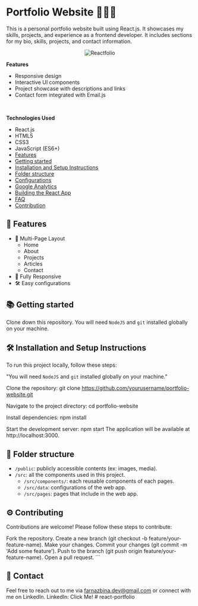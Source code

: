 # Portfolio Website 👩🏽‍🚀

This is a personal portfolio website built using React.js. It showcases my skills, projects, and experience as a frontend developer. It includes sections for my bio, skills, projects, and contact information.

<center>
<img src="https://i.imgur.com/ZWPO61A.jpeg" alt="Reactfolio" />
</center>

<b>Features</b>

- Responsive design
- Interactive UI components
- Project showcase with descriptions and links
- Contact form integrated with Email.js

<br/>

<b>Technologies Used</b>
- React.js
- HTML5
- CSS3
- JavaScript (ES6+)
-   [Features](#-features)
-   [Getting started](#-getting-started)
-   [Installation and Setup Instructions](#-installation-and-setup-instructions)
-   [Folder structure](#-folder-structure)
-   [Configurations](#-configurations)
-   [Google Analytics](#-google-analytics)
-   [Building the React App](#-building-the-react-app)
-   [FAQ](#-faq)
-   [Contribution](#-contribution)

## 📙 Features

-   📖 Multi-Page Layout
    -   Home
    -   About
    -   Projects
    -   Articles
    -   Contact
-   📱 Fully Responsive
-   🛠 Easy configurations

## 📚 Getting started

Clone down this repository. You will need `NodeJS` and `git` installed globally on your machine.

## 🛠 Installation and Setup Instructions

To run this project locally,  follow these steps:

"You will need `NodeJS` and `git` installed globally on your machine."

Clone the repository:
git clone https://github.com/yourusername/portfolio-website.git

Navigate to the project directory:
cd portfolio-website

Install dependencies:
npm install

Start the development server:
npm start
The application will be available at http://localhost:3000.

## 📁 Folder structure

-   `/public`: publicly accessible contents (ex: images, media).
-   `/src`: all the components used in this project.
    -   `/src/components/`: each reusable components of each pages.
    -   `/src/data`: configurations of the web app.
    -   `/src/pages`: pages that include in the web app.

## ⚙️ Contributing
Contributions are welcome! Please follow these steps to contribute:

Fork the repository.
Create a new branch (git checkout -b feature/your-feature-name).
Make your changes.
Commit your changes (git commit -m 'Add some feature').
Push to the branch (git push origin feature/your-feature-name).
Open a pull request.
    ```


## 🌱 Contact

Feel free to reach out to me via farnazbina.dev@gmail.com or connect with me on LinkedIn.
LinkedIn: <Link href="https://www.linkedin.com/in/farnaz-bina/" target="_blank">Click Me!</Link>
#   r e a c t - p o r t f o l i o  
 